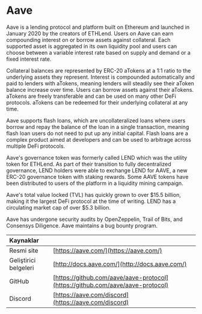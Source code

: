 # Aave

Aave is a lending protocol and platform built on Ethereum and launched in January 2020 by the creators of ETHLend. Users on Aave can earn compounding interest on or borrow assets against collateral. Each supported asset is aggregated in its own liquidity pool and users can choose between a variable interest rate based on supply and demand or a fixed interest rate.

Collateral balances are represented by ERC-20 aTokens at a 1:1 ratio to the underlying assets they represent. Interest is compounded automatically and paid to lenders with aTokens, meaning lenders will steadily see their aToken balance increase over time. Users can borrow assets against their aTokens. aTokens are freely transferable and can be used on many other DeFi protocols. aTokens can be redeemed for their underlying collateral at any time.

Aave supports flash loans, which are uncollateralized loans where users borrow and repay the balance of the loan in a single transaction, meaning flash loan users do not need to put up any initial capital. Flash loans are a complex product aimed at developers and can be used to arbitrage across multiple DeFi protocols.

Aave's governance token was formerly called LEND which was the utility token for ETHLend. As part of their transition to fully decentralized governance, LEND holders were able to exchange LEND for AAVE, a new ERC-20 governance token with staking rewards. Some AAVE tokens have been distributed to users of the platform in a liquidity mining campaign.

Aave's total value locked \(TVL\) has quickly grown to over $15.5 billion, making it the largest DeFi protocol at the time of writing. LEND has a circulating market cap of over $5.3 billion.

Aave has undergone security audits by OpenZeppelin, Trail of Bits, and Consensys Diligence. Aave maintains a bug bounty program.

| Kaynaklar             |                                                                                |
|:--------------------- |:------------------------------------------------------------------------------ |
| Resmi site            | [https://aave.com/](https://aave.com/)                                         |
| Geliştirici belgeleri | [http://docs.aave.com/](http://docs.aave.com/)                                 |
| GitHub                | [https://github.com/aave/aave-protocol](https://github.com/aave/aave-protocol) |
| Discord               | [https://aave.com/discord](https://aave.com/discord)                           |

